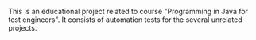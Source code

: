 This is an educational project related to course "Programming in Java for test engineers". It consists of automation tests for the several unrelated projects.
